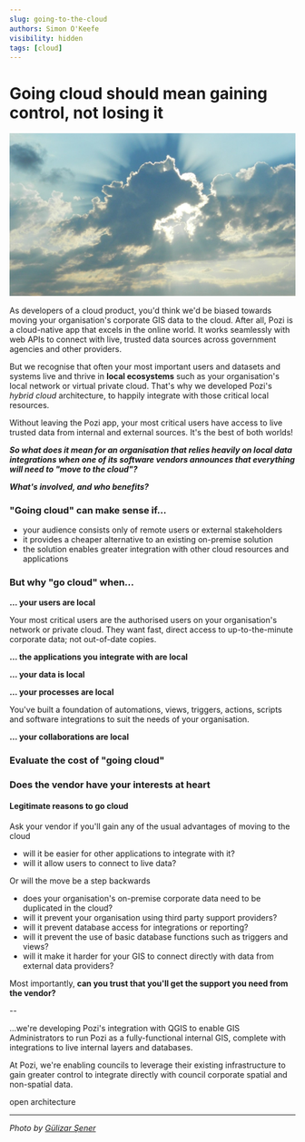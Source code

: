 ```yaml
---
slug: going-to-the-cloud
authors: Simon O'Keefe
visibility: hidden
tags: [cloud]
---
```


# Going cloud should mean gaining control, not losing it

![](/static/img/pexels/pexels-gülizar-şener-160320-crop.jpg)

As developers of a cloud product, you'd think we'd be biased towards moving your organisation's corporate GIS data to the cloud. After all, Pozi is a cloud-native app that excels in the online world. It works seamlessly with web APIs to connect with live, trusted data sources across government agencies and other providers.

But we recognise that often your most important users and datasets and systems live and thrive in **local ecosystems** such as your organisation's local network or virtual private cloud. That's why we developed Pozi's *hybrid cloud* architecture, to happily integrate with those critical local resources.

Without leaving the Pozi app, your most critical users have access to live trusted data from internal and external sources. It's the best of both worlds!

***So what does it mean for an organisation that relies heavily on local data integrations when one of its software vendors announces that everything will need to "move to the cloud"?***

***What's involved, and who benefits?***

### "Going cloud" can make sense if...

* your audience consists only of remote users or external stakeholders
* it provides a cheaper alternative to an existing on-premise solution
* the solution enables greater integration with other cloud resources and applications

### But why "go cloud" when...

**... your users are local**

Your most critical users are the authorised users on your organisation's network or private cloud. They want fast, direct access to up-to-the-minute corporate data; not out-of-date copies.

**... the applications you integrate with are local**

**... your data is local**

**... your processes are local**

You've built a foundation of automations, views, triggers, actions, scripts and software integrations to suit the needs of your organisation.

**... your collaborations are local**


### Evaluate the cost of "going cloud"

### Does the vendor have your interests at heart

#### Legitimate reasons to go cloud

Ask your vendor if you'll gain any of the usual advantages of moving to the cloud

* will it be easier for other applications to integrate with it?
* will it allow users to connect to live data?

Or will the move be a step backwards

* does your organisation's on-premise corporate data need to be duplicated in the cloud?
* will it prevent your organisation using third party support providers?
* will it prevent database access for integrations or reporting?
* will it prevent the use of basic database functions such as triggers and views?
* will it make it harder for your GIS to connect directly with data from external data providers?

Most importantly, **can you trust that you'll get the support you need from the vendor?**

--

...we're developing Pozi's integration with QGIS to enable GIS Administrators to run Pozi as a fully-functional internal GIS, complete with integrations to live internal layers and databases.

At Pozi, we're enabling councils to leverage their existing infrastructure to gain greater control to integrate directly with council corporate spatial and non-spatial data.

open architecture

---
*Photo by [Gülizar Şener](https://www.pexels.com/photo/body-of-water-during-daytime-160320/)*
